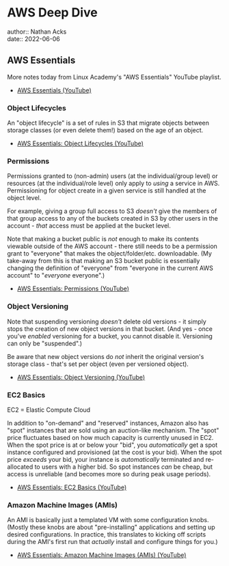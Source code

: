 # AWS Deep Dive

author:: Nathan Acks  
date:: 2022-06-06

## AWS Essentials

More notes today from Linux Academy's "AWS Essentials" YouTube playlist.

* [AWS Essentials (YouTube)](https://youtube.com/playlist?list=PLv2a_5pNAko0Mijc6mnv04xeOut443Wnk)

### Object Lifecycles

An "object lifecycle" is a set of rules in S3 that migrate objects between storage classes (or even delete them!) based on the age of an object.

* [AWS Essentials: Object Lifecycles (YouTube)](https://youtu.be/B-z9hNj3Fw4)

### Permissions

Permissions granted to (non-admin) users (at the individual/group level) or resources (at the individual/role level) only apply to *using* a service in AWS. Permissioning for object create in a given service is still handled at the object level.

For example, giving a group full access to S3 *doesn't* give the members of that group access to any of the buckets created in S3 by other users in the account - *that* access must be applied at the bucket level.

Note that making a bucket public is *not* enough to make its contents viewable outside of the AWS account - there still needs to be a permission grant to "everyone" that makes the object/folder/etc. downloadable. (My take-away from this is that making an S3 bucket public is essentially changing the definition of "everyone" from "everyone in the current AWS account" to "*everyone* everyone".)

* [AWS Essentials: Permissions (YouTube)](https://youtu.be/X7vfDa1ygeo)

### Object Versioning

Note that suspending versioning *doesn't* delete old versions - it simply stops the creation of new object versions in that bucket. (And yes - once you've *enabled* versioning for a bucket, you cannot disable it. Versioning can only be "suspended".)

Be aware that new object versions do *not* inherit the original version's storage class - that's set per object (even per versioned object).

* [AWS Essentials: Object Versioning (YouTube)](https://youtu.be/I-OW9Kr2NGs)

### EC2 Basics

EC2 = Elastic Compute Cloud

In addition to "on-demand" and "reserved" instances, Amazon also has "spot" instances that are sold using an auction-like mechanism. The "spot" price fluctuates based on how much capacity is currently unused in EC2. When the spot price is at or below your "bid", you *automatically* get a spot instance configured and provisioned (at the cost is your bid). When the spot price *exceeds* your bid, your instance is *automatically* terminated and re-allocated to users with a higher bid. So spot instances *can* be cheap, but access is unreliable (and becomes more so during peak usage periods).

* [AWS Essentials: EC2 Basics (YouTube)](https://youtu.be/dO1X7QG_4xw)

### Amazon Machine Images (AMIs)

An AMI is basically just a templated VM with some configuration knobs. (Mostly these knobs are about "pre-installing" applications and setting up desired configurations. In practice, this translates to kicking off scripts during the AMI's first run that *actually* install and configure things for you.)

* [AWS Essentials: Amazon Machine Images (AMIs) (YouTube)](https://youtu.be/B7M31vywgs4)
